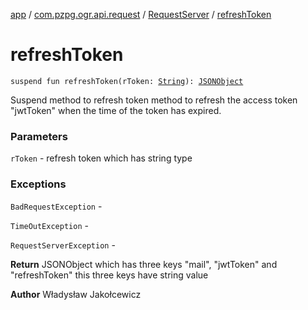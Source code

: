 [app](../../index.md) / [com.pzpg.ogr.api.request](../index.md) / [RequestServer](index.md) / [refreshToken](./refresh-token.md)

# refreshToken

`suspend fun refreshToken(rToken: `[`String`](https://kotlinlang.org/api/latest/jvm/stdlib/kotlin/-string/index.html)`): `[`JSONObject`](https://developer.android.com/reference/org/json/JSONObject.html)

Suspend method to refresh token method to refresh the access token "jwtToken" when the time
of the token has expired.

### Parameters

`rToken` - refresh token which has string type

### Exceptions

`BadRequestException` -

`TimeOutException` -

`RequestServerException` -

**Return**
JSONObject which has three keys "mail", "jwtToken" and "refreshToken"
this three keys have string value

**Author**
Władysław Jakołcewicz

